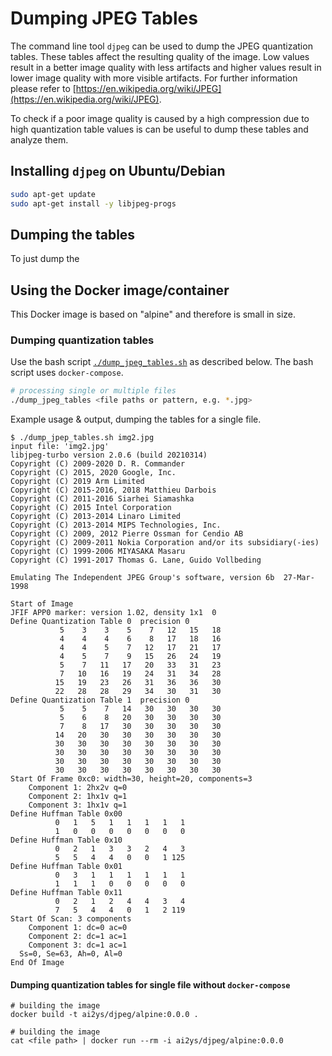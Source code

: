 # Dumping JPEG Tables
The command line tool `djpeg` can be used to dump the JPEG quantization tables. These tables affect the resulting quality of the image. Low values result in a better image quality with less artifacts and higher values result in lower image quality with more visible artifacts. For further information please refer to [https://en.wikipedia.org/wiki/JPEG](https://en.wikipedia.org/wiki/JPEG).

To check if a poor image quality is caused by a high compression due to high quantization table values is can be useful to dump these tables and analyze them.

## Installing `djpeg` on Ubuntu/Debian
```bash
sudo apt-get update
sudo apt-get install -y libjpeg-progs
```

## Dumping the tables
To just dump the 


## Using the Docker image/container
This Docker image is based on "alpine" and therefore is small in size.


### Dumping quantization tables
Use the bash script [`./dump_jpeg_tables.sh`](./dump_jpeg_tables.sh) as described below. The bash script uses `docker-compose`.


```bash
# processing single or multiple files
./dump_jpeg_tables <file paths or pattern, e.g. *.jpg>
```

Example usage & output, dumping the tables for a single file.
```
$ ./dump_jpep_tables.sh img2.jpg
input file: 'img2.jpg'
libjpeg-turbo version 2.0.6 (build 20210314)
Copyright (C) 2009-2020 D. R. Commander
Copyright (C) 2015, 2020 Google, Inc.
Copyright (C) 2019 Arm Limited
Copyright (C) 2015-2016, 2018 Matthieu Darbois
Copyright (C) 2011-2016 Siarhei Siamashka
Copyright (C) 2015 Intel Corporation
Copyright (C) 2013-2014 Linaro Limited
Copyright (C) 2013-2014 MIPS Technologies, Inc.
Copyright (C) 2009, 2012 Pierre Ossman for Cendio AB
Copyright (C) 2009-2011 Nokia Corporation and/or its subsidiary(-ies)
Copyright (C) 1999-2006 MIYASAKA Masaru
Copyright (C) 1991-2017 Thomas G. Lane, Guido Vollbeding

Emulating The Independent JPEG Group's software, version 6b  27-Mar-1998

Start of Image
JFIF APP0 marker: version 1.02, density 1x1  0
Define Quantization Table 0  precision 0
           5    3    3    5    7   12   15   18
           4    4    4    6    8   17   18   16
           4    4    5    7   12   17   21   17
           4    5    7    9   15   26   24   19
           5    7   11   17   20   33   31   23
           7   10   16   19   24   31   34   28
          15   19   23   26   31   36   36   30
          22   28   28   29   34   30   31   30
Define Quantization Table 1  precision 0
           5    5    7   14   30   30   30   30
           5    6    8   20   30   30   30   30
           7    8   17   30   30   30   30   30
          14   20   30   30   30   30   30   30
          30   30   30   30   30   30   30   30
          30   30   30   30   30   30   30   30
          30   30   30   30   30   30   30   30
          30   30   30   30   30   30   30   30
Start Of Frame 0xc0: width=30, height=20, components=3
    Component 1: 2hx2v q=0
    Component 2: 1hx1v q=1
    Component 3: 1hx1v q=1
Define Huffman Table 0x00
          0   1   5   1   1   1   1   1
          1   0   0   0   0   0   0   0
Define Huffman Table 0x10
          0   2   1   3   3   2   4   3
          5   5   4   4   0   0   1 125
Define Huffman Table 0x01
          0   3   1   1   1   1   1   1
          1   1   1   0   0   0   0   0
Define Huffman Table 0x11
          0   2   1   2   4   4   3   4
          7   5   4   4   0   1   2 119
Start Of Scan: 3 components
    Component 1: dc=0 ac=0
    Component 2: dc=1 ac=1
    Component 3: dc=1 ac=1
  Ss=0, Se=63, Ah=0, Al=0
End Of Image
```

#### Dumping quantization tables for single file without `docker-compose`
```
# building the image
docker build -t ai2ys/djpeg/alpine:0.0.0 .
```

```
# building the image
cat <file path> | docker run --rm -i ai2ys/djpeg/alpine:0.0.0
```